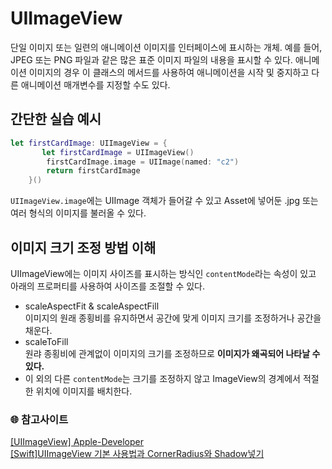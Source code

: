 # UIImageView
단일 이미지 또는 일련의 애니메이션 이미지를 인터페이스에 표시하는 개체.
예를 들어, JPEG 또는 PNG 파일과 같은 많은 표준 이미지 파일의 내용을 표시할 수 있다.
애니메이션 이미지의 경우 이 클래스의 메서드를 사용하여 애니메이션을 시작 및 중지하고 다른 애니메이션 매개변수를 지정할 수도 있다.

## 간단한 실습 예시
```Swift
let firstCardImage: UIImageView = {
       let firstCardImage = UIImageView()
        firstCardImage.image = UIImage(named: "c2")
        return firstCardImage
    }()
```
`UIImageView.image`에는 UIImage 객체가 들어갈 수 있고 Asset에 넣어둔 .jpg 또는 여러 형식의 이미지를 불러올 수 있다.

## 이미지 크기 조정 방법 이해
UIImageView에는 이미지 사이즈를 표시하는 방식인 `contentMode`라는 속성이 있고 아래의 프로퍼티를 사용하여 사이즈를 조절할 수 있다.
- scaleAspectFit & scaleAspectFill   
  이미지의 원래 종횡비를 유지하면서 공간에 맞게 이미지 크기를 조정하거나 공간을 채운다.
- scaleToFill   
  원랴 종횡비에 관계없이 이미지의 크기를 조정하므로 **이미지가 왜곡되어 나타날 수 있다.**
- 이 외의 다른 `contentMode`는 크기를 조정하지 않고 ImageView의 경계에서 적절한 위치에 이미지를 배치한다.

### 🌐 참고사이트   
[[UIImageView] Apple-Developer](https://developer.apple.com/documentation/uikit/uiimageview)   
[[Swift]UIImageView 기본 사용법과 CornerRadius와 Shadow넣기](https://tong94.tistory.com/20)   